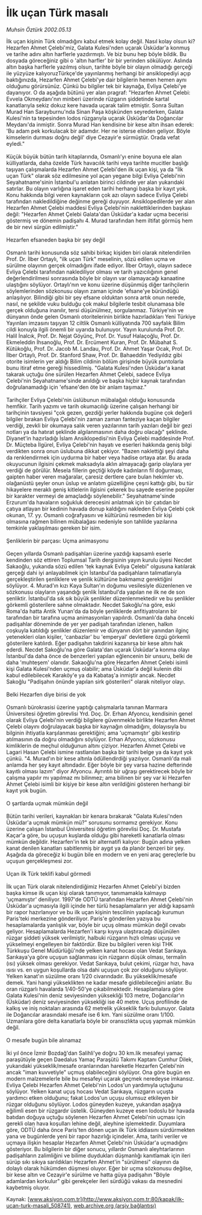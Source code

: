 # İlk uçan Türk masalı

*Muhsin Öztürk 2002.05.13*

<div class="pNewsDetailMainContent" itemprop="articleBody">
 İlk uçan kişinin Türk olmadığını kabul etmek kolay değil. Nasıl kolay olsun ki? Hezarfen Ahmet Çelebi'miz, Galata Kulesi'nden uçarak Üsküdar'a konmuş ve tarihe adını altın harflerle yazdırmıştı. Ve biz bunu hep böyle bildik. Bu dosyada göreceğiniz gibi o 'altın harfler' bir bir yerinden sökülüyor. Aslında altın başka harflerle yazılmış olsun, tarihte böyle bir olayın olmadığı gerçeği ile yüzyüze kalıyoruzTürkçe'de yayınlanmış herhangi bir ansiklopediyi açıp baktığınızda, Hezarfen Ahmet Çelebi'ye dair bilgilerin hemen hemen aynı olduğunu görürsünüz. Çünkü bu bilgiler tek bir kaynağa, Evliya Çelebi'ye dayanıyor. O da aşağıda bütünü yer alan pragraf: "Hezarfen Ahmet Çelebi: Evvela Okmeydanı'nın minberi üzerinde rüzgarın şiddetinde kartal kanatlarıyla sekiz dokuz kere havada uçarak talim etmiştir. Sonra Sultan Murad Han Sarayburnu'nda Sinan Paşa köşkünden seyrederken, Galata Kulesi'nin ta tepesinden lodos rüzgarıyla uçarak Üsküdar'da Doğancılar Meydanı'da inmiştir. Sonra Murad Han kendisine bir kese altın ihsan ederek: 'Bu adam pek korkulacak bir adamdır. Her ne isterse elinden geliyor. Böyle kimselerin durması doğru değil' diye Cezayir'e sürmüştür. Orada vefat eyledi."
 <br/>
 <br/>
 Küçük büyük bütün tarih kitaplarında, Osmanlı'yı enine boyuna ele alan külliyatlarda, daha özelde Türk havacılık tarihi veya tarihte mucitler başlığı taşıyan çalışmalarda Hezarfen Ahmet Çelebi'den ilk uçan kişi, ya da "İlk uçan Türk" olarak söz edilmesine yol açan yegane bilgi Evliya Çelebi'nin Seyahatname'sinin İstanbul'u anlatan birinci cildinde yer alan yukarıdaki satırlar. Bu olayın varlığına işaret eden tarihi herhangi başka bir kayıt yok. Konu hakkında bilgi veren kaynakların çok azı olayın sadece Evliya Çelebi tarafından nakledildiğine değinme gereği duyuyor. Ansiklopedilerde yer alan Hezarfen Ahmet Çelebi maddesi Evliya Çelebi'nin naklettiklerinden başkası değil: "Hezarfen Ahmet Çelebi Galata'dan Üsküdar'a kadar uçma becerisi göstermiş ve dönemin padişahı 4. Murad tarafından hem iltifat görmüş hem de bir nevi sürgün edilmiştir."
 <br/>
 <br/>
 Hezarfen efsaneden başka bir şey değil
 <br/>
 <br/>
 Osmanlı tarihi konusunda söz sahibi birkaç kişiden biri olarak nitelendirilen Prof. Dr. İlber Ortaylı, "ilk uçan Türk" meselinin, sözü edilen uçma ve sürülme olayının gerçek olmadığını ifade ediyor. İlber Ortaylı, olayın sadece Evliya Çelebi tarafından naklediliyor olması ve tarih yazıcılığının genel değerlendirilmesi sonrasında böyle bir olayın var olamayacağı kanaatine ulaştığını söylüyor. Ortaylı'nın ve konu üzerine düşünmüş diğer tarihçilerin söylemlerinden sözkonusu olayın zaman içinde 'efsane'ye büründüğü anlaşılıyor. Bilindiği gibi bir şey efsane olduktan sonra artık onun nerede, nasıl, ne şekilde vuku bulduğu çok makul bilgilerle tesbit olunamasa bile gerçek olduğuna inanılır, tersi düşünülmez, sorgulanmaz. Türkiye'nin ve dünyanın önde gelen Osmanlı otoritelerinin birlikte hazırladıkları Yeni Türkiye Yayınları imzasını taşıyan 12 ciltlik Osmanlı külliyatında 700 sayfalık Bilim cildi konuyla ilgili önemli bir uyarıda bulunuyor. Yayın kurulunda Prof. Dr. Halil İnalcık, Prof. Dr. Nejat Göyünç, Prof. Dr. Yusuf Halaçoğlu, Prof. Dr. Ekmeleddin İhsanoğlu, Prof. Dr. Ercüment Kuran, Prof. Dr. Mübahat S. Kütükoğlu, Prof. Dr. Jacob M. Landau, Prof. Dr. Ahmet Yaşar Ocak, Prof. Dr. İlber Ortaylı, Prof. Dr. Stanford Shaw, Prof. Dr. Bahaeddin Yediyıldız gibi otorite isimlerin yer aldığı Bilim cildinin bölüm girişinde büyük puntolarla bunu itiraf etme gereği hissedilmiş. "Galata Kulesi'nden Üsküdar'a kanat takarak uçtuğu öne sürülen Hezarfen Ahmet Çelebi, sadece Evliya Çelebi'nin Seyahatname'sinde anıldığı ve başka hiçbir kaynak tarafından doğrulanamadığı için 'efsane'den öte bir anlam taşımaz."
 <br/>
 <br/>
 Tarihçiler Evliya Çelebi'nin üslübunun mübalağalı olduğu konusunda hemfikir. Tarih yazımı ve tarih okumacılığı üzerine çalışan herhangi bir tarihçinin tavsiyesi "çok gezen, gezdiği yerler hakkında bugüne çok değerli bilgiler bırakan Evliya Çelebi'nin zaman zaman fanteziye kaçan bilgiler verdiği, zevkli bir okumaya salık veren yazılarının tarih yazıları değil bir gezi notları ya da hatırat şeklinde algılanmasının daha doğru olacağı" şeklinde. Diyanet'in hazırladığı İslam Ansiklopedisi'nin Evliya Çelebi maddesinde Prof. Dr. Müçteba İlgürel, Evliya Çelebi'nin hayatı ve eserleri hakkında geniş bilgi verdikten sonra onun üslubuna dikkat çekiyor. "Bazen naklettiği şeyi daha da renklendirmek için uydurma bir haber veya hadise ortaya atar. Bu arada okuyucunun ilgisini çekmek maksadıyla aklın almayacağı garip olaylara yer verdiği de görülür. Mesela fillerin geçtiği köyde kadınların fil doğurması, gaipten haber veren mağaralar, çaresiz dertlere çare bulan hekimler vb. olağanüstü şeyler onun üslup ve anlatım güzelliğine çeşni kattığı gibi, bu tür hikayelere meraklı geniş kitlelerin ilgisini çekerek bu sayede eserine popüler bir karakter vermeyi de amaçladığı söylenebilir." Seyahatname'sinde Erzurum'da havaların soğukluk derecesini anlatmak için bir çatıdan bir çatıya atlayan bir kedinin havada donup kaldığını nakleden Evliya Çelebi çok okunan, 17. yy. Osmanlı coğrafyasını ve kültürünü resmeden bir kişi olmasına rağmen bilinen mübalağası nedeniyle son tahlilde yazılarına temkinle yaklaşılması gereken bir isim.
 <br/>
 <br/>
 Şenliklerin bir parçası: Uçma animasyonu
 <br/>
 <br/>
 Geçen yıllarda Osmanlı padişahları üzerine yazdığı kapsamlı eserle kendinden söz ettiren Toplumsal Tarih dergisinin yayın kurulu üyesi Necdet Sakaoğlu, yukarıda sözü edilen 'tek kaynak Evliya Çelebi" olgusuna katılarak gerçeği dahi iyi anlayabilmek için İstanbul'da padişahların talimatlarıyla gerçekleştirilen şenliklere ve şenlik kültürüne bakmamız gerektiğini söylüyor. 4. Murad'ın kızı Kaya Sultan'ın doğumu vesilesiyle düzenlenen ve sözkonusu olayların yaşandığı şenlik İstanbul'da yapılan ne ilk ne de son şenliktir. İstanbul'da sık sık büyük şenlikler düzenlenmektedir ve bu şenlikler görkemli gösterilere sahne olmaktadır. Necdet Sakoğlu'na göre, eski Roma'da hatta Antik Yunan'da da böyle şenliklerde anfitiyatroların bir tarafından bir tarafına uçma animasyonları yapılırdı. Osmanlı'da daha önceki padişahlar döneminde de yer yer padişah tarafından izlenen, halkın coşkuyla katıldığı şenlikler düzenlenir ve dünyanın dört bir yanından ilginç yetenekleri olan kişiler, 'canbazlar' bu 'emperyal' devletlere özgü görkemli gösterilere katılırdı. Eğer padişahın takdirini kazanırsa bir kese altını hak ederdi. Necdet Sakoğlu'na göre Galata'dan uçarak Üsküdar'a konma olayı İstanbul'da daha önce de benzerleri yapılan eğlencenin bir unsuru, belki de daha 'muhteşem' olanıdır. Sakaoğlu'na göre Hezarfen Ahmet Çelebi isimli kişi Galata Kulesi'nden uçmuş olabilir; ama Üsküdar'a değil kulenin dibi kabul edilebilecek Karaköy'e ya da Kabataş'a inmiştir ancak. Necdet Sakoğlu "Padişahın önünde yapılan sirk gösterileri" olarak niteliyor olayı.
 <br/>
 <br/>
 Belki Hezarfen diye birisi de yok
 <br/>
 <br/>
 Osmanlı bürokrasisi üzerine yaptığı çalışmalarla tanınan Marmara Üniversitesi öğretim görevlisi Yrd. Doç. Dr. Erhan Afyoncu, kendisinin genel olarak Evliya Çelebi'nin verdiği bilgilere güvenmekle birlikte Hezarfen Ahmet Çelebi olayını doğrulayacak başka bir kaynağın olmadığını, dolayısıyla bu bilginin ihtiyatla karşılanması gerektiğini; ama 'uçmamıştır' gibi kestirip atılmasının da doğru olmadığını söylüyor. Erhan Afyoncu, sözkonusu kimliklerin de meçhul olduğunun altını çiziyor. Hezarfen Ahmet Çelebi ve Lagari Hasan Çelebi ismine rastlanılan başka bir tarihi belge ya da kayıt yok çünkü. "4. Murad'ın bir kese altınla ödüllendirdiği yazılıyor. Osmanlı'da mali anlamda her şey kayıt altındadır. Eğer böyle bir şey varsa hazine defterinde kayıtlı olması lazım" diyor Afyoncu. Ayrıntılı bir uğraşı gerektirecek böyle bir çalışma yapılır mı yapılmaz mı bilinmez; ama bilinen bir şey var ki Hezarfen Ahmet Çelebi isimli bir kişiye bir kese altın verildiğini gösteren herhangi bir kayıt yok bugün.
 <br/>
 <br/>
 O şartlarda uçmak mümkün değil
 <br/>
 <br/>
 Bütün tarihi verileri, kaynakları bir kenara bırakarak "Galata Kulesi'nden Üsküdar'a uçmak mümkün mü?" sorusunu sormamız gerekiyor. Konu üzerine çalışan İstanbul Üniversitesi öğretim görevlisi Doç. Dr. Mustafa Kaçar'a göre, bu uçuşun kuşlarda olduğu gibi hareketli kanatlarla olması mümkün değildir. Hezarfen'in tek bir alternatifi kalıyor: Bugün adına yelken kanat denilen kanatları sabitlenmiş bir aygıt ya da planör benzeri bir şey. Aşağıda da göreceğiz ki bugün bile en modern ve en yeni araç gereçlerle bu uçuşun gerçekleşmesi zor.
 <br/>
 <br/>
 Uçan ilk Türk teklifi kabul görmedi
 <br/>
 <br/>
 İlk uçan Türk olarak nitelendirdiğimiz Hezarfen Ahmet Çelebi'yi bizden başka kimse ilk uçan kişi olarak tanımıyor, tanımamakla kalmayıp 'uçmamıştır' deniliyor. 1997'de ODTÜ tarafından Hezarfen Ahmet Çelebi'nin Üsküdar'a uçmasıyla ilgili içinde her türlü hesaplamaların yer aldığı kapsamlı bir rapor hazırlanıyor ve bu ilk uçan kişinin tescilinin yapılacağı kurumun Paris'teki merkezine gönderiliyor. Paris'e gönderilen yazıya bu hesaplamalarda yanlışlık var, böyle bir uçuş olması mümkün değil cevabı geliyor. Hesaplamalarda Hezarfen'i karşı kıyıya ulaştıracağı düşünülen rüzgar şiddeti yüksek verilmiştir, halbuki rüzgarın hızlı olması uçuşu ve yükselmeyi engelleyen bir faktördür. Bize bu bilgileri veren kişi THK Türkkuşu Genel Müdürlüğü'nde yelken kanat hocası olan Vedat Sarıkaya. Sarıkaya'ya göre uçuşun sağlanması için rüzgarın düşük olması, termalin (ısı) yüksek olması gerekiyor. Vedat Sarıkaya, bulut çekimi, rüzgar hızı, hava ısısı vs. en uygun koşullarda olsa dahi uçuşun çok zor olduğunu söylüyor. Yelken kanat'ın süzülme oranı 1/20 civarındadır. Bu yükseklik/mesafe demek. Yani hangi yükseklikten ne kadar mesafe gidilebileceğini anlatır. Bu oran rüzgarlı havalarda 1/40-50'ye çıkabilmektedir. Hesaplamalara göre Galata Kulesi'nin deniz seviyesinden yüksekliği 103 metre, Doğancılar'ın (Üsküdar) deniz seviyesinden yüksekliği ise 40 metre. Uçuş profilinde de kalkış ve iniş noktaları arasında 62 metrelik yükseklik farkı bulunuyor. Galata ile Doğancılar arasındaki mesafe ise 6 km. Yani süzülme oranı 1/100. Uzmanlara göre delta kanatlarla böyle bir oransızlıkta uçuş yapmak mümkün değil.
 <br/>
 <br/>
 O mesafe bugün bile alınamaz
 <br/>
 <br/>
 İki yıl önce İzmir Bozdağ'dan Salihli'ye doğru 30 km.lik mesafeyi yamaç paraşütüyle geçen Daedalus Yamaç Paraşütü Takımı Kaptanı Cumhur Dilek, yukarıdaki yükseklik/mesafe oranlarından hareketle Hezarfen Çelebi'nin ancak "iman kuvvetiyle" uçmuş olabileceğini söylüyor. Ona göre bugün en modern malzemelerle bile bu mesafeyi uçarak geçmek neredeyse imkansız. Evliya Çelebi Hezarfen Ahmet Çelebi'nin Lodos'un yardımıyla uçtuğunu söylüyor. Yelken kanat uçuş hocası Vedat Sarıkaya, rüzgarın uçuşta yardımcı etken olduğunu; fakat Lodos'un uçuşu olumsuz etkileyen bir rüzgar olduğunu söylüyor. Lodos güneyden kuzeye, yukarıdan aşağıya eğilimli esen bir rüzgardır üstelik. Güneyden kuzeye esen lodoslu bir havada batıdan doğuya uçtuğu söylenen Hezarfen Ahmet Çelebi'nin uçması için gerekli olan hava koşulları lehine değil, aleyhine işlemektedir. Duyumlara göre, ODTÜ daha önce Paris'ten dönen uçan ilk Türk iddiasını sürdürmekten yana ve bugünlerde yeni bir rapor hazırlığı içindeler. Ama, tarihi veriler ve uçmaya ilişkin hesaplar Hezarfen Ahmet Çelebi'nin Üsküdar'a uçmadığını gösteriyor. Bu bilgilerin bir diğer sonucu, yıllardır Osmanlı aleyhtarlarının padişahların zalimliğini ve bilime duydukları düşmanlığı kanıtlamak için ileri sürüp sıkı sıkıya sarıldıkları Hezarfen Ahmet'in "sürülmesi" olayının da dolaylı olarak hükümden düşmesi oluyor. Eğer bir uçma sözkonusu değilse, bir kese altın ve Cezayir'e sürülme ve hatta güya padişahın "Böyle adamlardan korkulur" gibi gerekçeler ileri sürdüğü vakası da mesnedini kaybetmiş oluyor.
</div>


Kaynak: [www.aksiyon.com.tr](http://www.aksiyon.com.tr:80/kapak/ilk-ucan-turk-masali_508741), [web.archive.org (arşiv bağlantısı)](http://web.archive.org/web/20150707012351/http://www.aksiyon.com.tr:80/kapak/ilk-ucan-turk-masali_508741)
